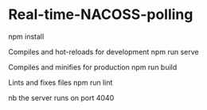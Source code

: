 # Real-time-NACOSS-polling
npm install

Compiles and hot-reloads for development
npm run serve

Compiles and minifies for production
npm run build

Lints and fixes files
npm run lint

nb the server runs on port 4040
